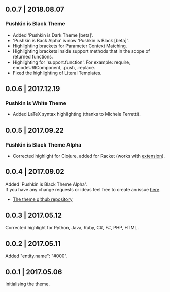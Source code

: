 ## 0.0.7 | 2018.08.07
### Pushkin is Black Theme
* Added 'Pushkin is Dark Theme [beta]'.
* 'Pushkin is Back Alpha' is now 'Pushkin is Black [beta]'.
* Highlighting brackets for Parameter Context Matching.
* Highlighting brackets inside support methods that in the scope of returned functions.
* Highlighting for 'support.function'. For example: require, encodeURIComponent, .push, .replace.
* Fixed the highlighting of Literal Templates.

## 0.0.6 | 2017.12.19
### Pushkin is White Theme
* Added LaTeX syntax highlighting (thanks to Michele Ferretti).

## 0.0.5 | 2017.09.22
### Pushkin is Black Theme Alpha
* Corrected highlight for Clojure, added for Racket (works with [extension](https://marketplace.visualstudio.com/items?itemName=karyfoundation.racket)).

## 0.0.4 | 2017.09.02
Added 'Pushkin is Black Theme Alpha'.  
If you have any change requests or ideas feel free to create an issue [here](https://github.com/llatigid/Pushkin-is-White-Theme/issues).
* [The theme github repository](https://github.com/llatigid/Pushkin-is-White-Theme)

## 0.0.3 | 2017.05.12
Corrected highlight for Python, Java, Ruby, C#, F#, PHP, HTML.

## 0.0.2 | 2017.05.11
Added "entity.name": "#000".

## 0.0.1 | 2017.05.06
Initialising the theme.
